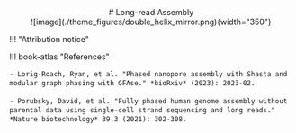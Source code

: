 <center>
# Long-read Assembly
</center>

<center>
![image](./theme_figures/double_helix_mirror.png){width="350"}
</center>


!!! "Attribution notice"


!!! book-atlas "References"

    - Lorig-Roach, Ryan, et al. "Phased nanopore assembly with Shasta and modular graph phasing with GFAse." *bioRxiv* (2023): 2023-02.

    - Porubsky, David, et al. "Fully phased human genome assembly without parental data using single-cell strand sequencing and long reads." *Nature biotechnology* 39.3 (2021): 302-308.